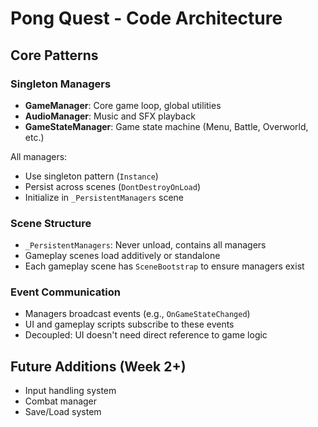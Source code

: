 # Pong Quest - Code Architecture

## Core Patterns

### Singleton Managers

- **GameManager**: Core game loop, global utilities
- **AudioManager**: Music and SFX playback
- **GameStateManager**: Game state machine (Menu, Battle, Overworld, etc.)

All managers:

- Use singleton pattern (`Instance`)
- Persist across scenes (`DontDestroyOnLoad`)
- Initialize in `_PersistentManagers` scene

### Scene Structure

- `_PersistentManagers`: Never unload, contains all managers
- Gameplay scenes load additively or standalone
- Each gameplay scene has `SceneBootstrap` to ensure managers exist

### Event Communication

- Managers broadcast events (e.g., `OnGameStateChanged`)
- UI and gameplay scripts subscribe to these events
- Decoupled: UI doesn't need direct reference to game logic

## Future Additions (Week 2+)

- Input handling system
- Combat manager
- Save/Load system
